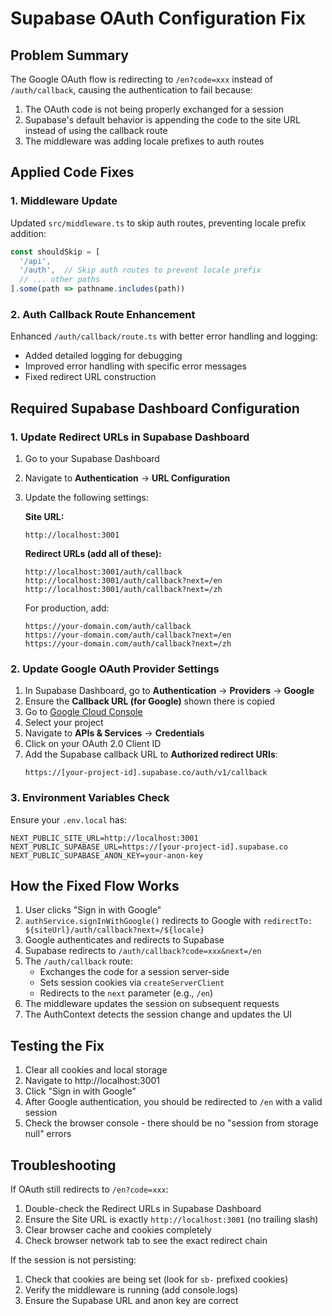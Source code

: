 # Supabase OAuth Configuration Fix

## Problem Summary
The Google OAuth flow is redirecting to `/en?code=xxx` instead of `/auth/callback`, causing the authentication to fail because:
1. The OAuth code is not being properly exchanged for a session
2. Supabase's default behavior is appending the code to the site URL instead of using the callback route
3. The middleware was adding locale prefixes to auth routes

## Applied Code Fixes

### 1. Middleware Update
Updated `src/middleware.ts` to skip auth routes, preventing locale prefix addition:
```typescript
const shouldSkip = [
  '/api',
  '/auth',  // Skip auth routes to prevent locale prefix
  // ... other paths
].some(path => pathname.includes(path))
```

### 2. Auth Callback Route Enhancement
Enhanced `/auth/callback/route.ts` with better error handling and logging:
- Added detailed logging for debugging
- Improved error handling with specific error messages
- Fixed redirect URL construction

## Required Supabase Dashboard Configuration

### 1. Update Redirect URLs in Supabase Dashboard

1. Go to your Supabase Dashboard
2. Navigate to **Authentication** → **URL Configuration**
3. Update the following settings:

   **Site URL:**
   ```
   http://localhost:3001
   ```

   **Redirect URLs (add all of these):**
   ```
   http://localhost:3001/auth/callback
   http://localhost:3001/auth/callback?next=/en
   http://localhost:3001/auth/callback?next=/zh
   ```

   For production, add:
   ```
   https://your-domain.com/auth/callback
   https://your-domain.com/auth/callback?next=/en
   https://your-domain.com/auth/callback?next=/zh
   ```

### 2. Update Google OAuth Provider Settings

1. In Supabase Dashboard, go to **Authentication** → **Providers** → **Google**
2. Ensure the **Callback URL (for Google)** shown there is copied
3. Go to [Google Cloud Console](https://console.cloud.google.com/)
4. Select your project
5. Navigate to **APIs & Services** → **Credentials**
6. Click on your OAuth 2.0 Client ID
7. Add the Supabase callback URL to **Authorized redirect URIs**:
   ```
   https://[your-project-id].supabase.co/auth/v1/callback
   ```

### 3. Environment Variables Check

Ensure your `.env.local` has:
```env
NEXT_PUBLIC_SITE_URL=http://localhost:3001
NEXT_PUBLIC_SUPABASE_URL=https://[your-project-id].supabase.co
NEXT_PUBLIC_SUPABASE_ANON_KEY=your-anon-key
```

## How the Fixed Flow Works

1. User clicks "Sign in with Google"
2. `authService.signInWithGoogle()` redirects to Google with `redirectTo: ${siteUrl}/auth/callback?next=/${locale}`
3. Google authenticates and redirects to Supabase
4. Supabase redirects to `/auth/callback?code=xxx&next=/en`
5. The `/auth/callback` route:
   - Exchanges the code for a session server-side
   - Sets session cookies via `createServerClient`
   - Redirects to the `next` parameter (e.g., `/en`)
6. The middleware updates the session on subsequent requests
7. The AuthContext detects the session change and updates the UI

## Testing the Fix

1. Clear all cookies and local storage
2. Navigate to http://localhost:3001
3. Click "Sign in with Google"
4. After Google authentication, you should be redirected to `/en` with a valid session
5. Check the browser console - there should be no "session from storage null" errors

## Troubleshooting

If OAuth still redirects to `/en?code=xxx`:
1. Double-check the Redirect URLs in Supabase Dashboard
2. Ensure the Site URL is exactly `http://localhost:3001` (no trailing slash)
3. Clear browser cache and cookies completely
4. Check browser network tab to see the exact redirect chain

If the session is not persisting:
1. Check that cookies are being set (look for `sb-` prefixed cookies)
2. Verify the middleware is running (add console.logs)
3. Ensure the Supabase URL and anon key are correct
